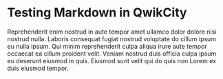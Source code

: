 # Testing Markdown in QwikCity

Reprehenderit enim nostrud in aute tempor amet ullamco dolor dolore nisi nostrud nulla. Laboris consequat fugiat nostrud voluptate do cillum ipsum eu nulla ipsum. Qui minim reprehenderit culpa aliqua irure aute tempor occaecat ea cillum proident velit. Veniam nostrud duis officia culpa ipsum eu deserunt eiusmod in quis. Eiusmod sunt velit qui do quis non Lorem ex duis eiusmod tempor.

